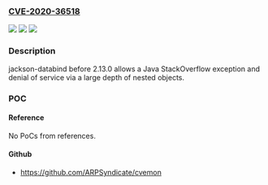 ### [CVE-2020-36518](https://cve.mitre.org/cgi-bin/cvename.cgi?name=CVE-2020-36518)
![](https://img.shields.io/static/v1?label=Product&message=n%2Fa&color=blue)
![](https://img.shields.io/static/v1?label=Version&message=n%2Fa&color=blue)
![](https://img.shields.io/static/v1?label=Vulnerability&message=n%2Fa&color=brighgreen)

### Description

jackson-databind before 2.13.0 allows a Java StackOverflow exception and denial of service via a large depth of nested objects.

### POC

#### Reference
No PoCs from references.

#### Github
- https://github.com/ARPSyndicate/cvemon

